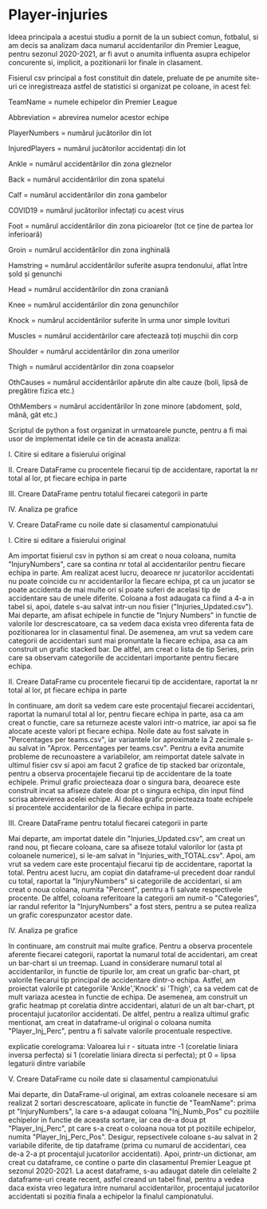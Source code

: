 # Player-injuries

Ideea principala a acestui studiu a pornit de la un subiect comun, fotbalul, si am decis sa analizam daca numarul accidentarilor din Premier League, pentru sezonul 2020-2021, ar fi avut o anumita influenta asupra echipelor concurente si, implicit, a pozitionarii lor finale in clasament.

Fisierul csv principal a fost constituit din datele, preluate de pe anumite site-uri ce inregistreaza astfel de statistici si organizat pe coloane, in acest fel:

TeamName = numele echipelor din Premier League

Abbreviation = abrevirea numelor acestor echipe

PlayerNumbers = numărul jucătorilor din lot

InjuredPlayers = numărul jucătorilor accidentați din lot

Ankle = numărul accidentărilor din zona gleznelor

Back = numărul accidentărilor din zona spatelui

Calf = numărul accidentărilor din zona gambelor

COVID19 = numărul jucătorilor infectați cu acest virus

Foot = numărul accidentărilor din zona picioarelor (tot ce ține de partea lor inferioară)

Groin = numărul accidentărilor din zona inghinală

Hamstring = numărul accidentărilor suferite asupra tendonului, aflat între șold și genunchi

Head = numărul accidentărilor din zona craniană

Knee = numărul accidentărilor din zona genunchilor

Knock = numărul accidentărilor suferite în urma unor simple lovituri

Muscles = numărul accidentărilor care afectează toți mușchii din corp

Shoulder = numărul accidentărilor din zona umerilor

Thigh = numărul accidentărilor din zona coapselor

OthCauses = numărul accidentărilor apărute din alte cauze (boli, lipsă de pregătire fizica etc.)

OthMembers = numărul accidentărilor în zone minore (abdoment, șold, mână, gât etc.)

Scriptul de python a fost organizat in urmatoarele puncte, pentru a fi mai usor de implementat ideile ce tin de aceasta analiza:

I. Citire si editare a fisierului original

II. Creare DataFrame cu procentele fiecarui tip de accidentare, raportat la nr total al lor, pt fiecare echipa in parte

III. Creare DataFrame pentru totalul fiecarei categorii in parte

IV. Analiza pe grafice

V. Creare DataFrame cu noile date si clasamentul campionatului


I. Citire si editare a fisierului original

Am importat fisierul csv in python si am creat o noua coloana, numita "InjuryNumbers", care sa contina nr total al accidentarilor pentru fiecare echipa in parte. Am realizat acest lucru, deoarece nr jucatorilor accidentati nu poate coincide cu nr accidentarilor la fiecare echipa, pt ca un jucator se poate accidenta de mai multe ori si poate suferi de acelasi tip de accidentare sau de unele diferite. Coloana a fost adaugata ca fiind a 4-a in tabel si, apoi, datele s-au salvat intr-un nou fisier ("Injuries_Updated.csv"). Mai departe, am afisat echipele in functie de "Injury Numbers" in functie de valorile lor descrescatoare, ca sa vedem daca exista vreo diferenta fata de pozitionarea lor in clasamentul final. De asemenea, am vrut sa vedem care categorii de accidentari sunt mai pronuntate la fiecare echipa, asa ca am construit un grafic stacked bar. De altfel, am creat o lista de tip Series, prin care sa observam categoriile de accidentari importante pentru fiecare echipa.

II. Creare DataFrame cu procentele fiecarui tip de accidentare, raportat la nr total al lor, pt fiecare echipa in parte

In continuare, am dorit sa vedem care este procentajul fiecarei accidentari, raportat la numarul total al lor, pentru fiecare echipa in parte, asa ca am creat o functie, care sa returneze aceste valori intr-o matrice, iar apoi sa fie alocate aceste valori pt fiecare echipa. Noile date au fost salvate in "Percentages per teams.csv", iar variantele lor aproximate la 2 zecimale s-au salvat in "Aprox. Percentages per teams.csv". Pentru a evita anumite probleme de recunoastere a variabilelor, am reimportat datele salvate in ultimul fisier csv si apoi am facut 2 grafice de tip stacked bar orizontale, pentru a observa procentajele fiecarui tip de accidentare de la toate echipele. Primul grafic proiecteaza doar o singura bara, deoarece este construit incat sa afiseze datele doar pt o singura echipa, din input fiind scrisa abrevierea acelei echipe. Al doilea grafic proiecteaza toate echipele si procentele accidentarilor de la fiecare echipa in parte.

III. Creare DataFrame pentru totalul fiecarei categorii in parte

Mai departe, am importat datele din "Injuries_Updated.csv", am creat un rand nou, pt fiecare coloana, care sa afiseze totalul valorilor lor (asta pt coloanele numerice), si le-am salvat in "Injuries_with_TOTAL.csv". Apoi, am vrut sa vedem care este procentajul fiecarui tip de accidentare, raportat la total. Pentru acest lucru, am copiat din dataframe-ul precedent doar randul cu total, raportat la "InjuryNumbers" si categoriile de accidentari, si am creat o noua coloana, numita "Percent", pentru a fi salvate respectivele procente. De altfel, coloana referitoare la categorii am numit-o "Categories", iar randul referitor la "InjuryNumbers" a fost sters, pentru a se putea realiza un grafic corespunzator acestor date.

IV. Analiza pe grafice

In continuare, am construit mai multe grafice. Pentru a observa procentele aferente fiecarei categorii, raportat la numarul total de accidentari, am creat un bar-chart si un treemap. Luand in considerare numarul total al accidentarilor, in functie de tipurile lor, am creat un grafic bar-chart, pt valorile fiecarui tip principal de accidentare dintr-o echipa. Astfel, am proiectat valorile pt categoriile 'Ankle','Knock' si 'Thigh', ca sa vedem cat de mult variaza acestea in functie de echipa. De asemenea, am construit un grafic heatmap pt corelatia dintre accidentari, alaturi de un alt bar-chart, pt procentajul jucatorilor accidentati. De altfel, pentru a realiza ultimul grafic mentionat, am creat in dataframe-ul original o coloana numita "Player_Inj_Perc", pentru a fi salvate valorile procentuale respective.

explicatie corelograma: Valoarea lui r - situata intre -1 (corelatie liniara inversa perfecta) si 1 (corelatie liniara directa si perfecta); pt 0 = lipsa legaturii dintre variabile

V. Creare DataFrame cu noile date si clasamentul campionatului

Mai departe, din DataFrame-ul original, am extras coloanele necesare si am realizat 2 sortari descrescatoare, aplicate in functie de "TeamName": prima pt "InjuryNumbers", la care s-a adaugat coloana "Inj_Numb_Pos" cu pozitiile echipelor in functie de aceasta sortare, iar cea de-a doua pt "Player_Inj_Perc", pt care s-a creat o coloana noua tot pt pozitiile echipelor, numita "Player_Inj_Perc_Pos". Desigur, repsectivele coloane s-au salvat in 2 variabile diferite, de tip dataframe (prima cu numarul de accidentari, cea de-a 2-a pt procentajul jucatorilor accidentati). Apoi, printr-un dictionar, am creat cu dataframe, ce contine o parte din clasamentul Premier League pt sezonul 2020-2021. La acest dataframe, s-au adaugat datele din celelalte 2 dataframe-uri create recent, astfel creand un tabel final, pentru a vedea daca exista vreo legatura intre numarul accidentarilor, procentajul jucatorilor accidentati si pozitia finala a echipelor la finalul campionatului. 

